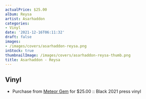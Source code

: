 ```yaml
---
actualPrice: $25.00
album: Reysa
artist: Asarhaddon
categories:
- Vinyl
date: '2021-12-16T06:11:32'
draft: false
images:
- /images/covers/asarhaddon-reysa.png
inStock: true
thumbnailImage: /images/covers/asarhaddon-reysa-thumb.png
title: Asarhaddon - Reysa
---
```


## Vinyl
* Purchase from [Meteor Gem](https://meteor-gem.com/products/asarhaddon-reysa-2xlp) for $25.00 :: Black 2021 press vinyl
